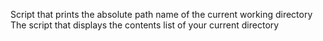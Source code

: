 Script that prints the absolute path name of the current working directory
The script that displays the contents list of your current directory
